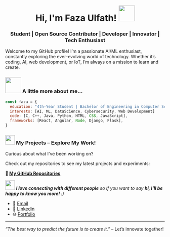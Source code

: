 <h1 align="center">Hi, I'm Faza Ulfath! <img src="https://media.giphy.com/media/mGcNjsfWAjY5AEZNw6/giphy.gif" width="50"></h2>
<h3 align="center">Student | Open Source Contributor | Developer | Innovator | Tech Enthusiast</h3>

Welcome to my GitHub profile! I’m a passionate AI/ML enthusiast, constantly exploring the ever-evolving world of technology. Whether it’s coding, AI, web development, or IoT, I’m always on a mission to learn and create.

### <img src="https://media.giphy.com/media/VgCDAzcKvsR6OM0uWg/giphy.gif" width="50"> A little more about me... 

```javascript
const faza = {
  education: "4th-Year Student | Bachelor of Engineering in Computer Science & Engineering (AI/ML)",
  interests: [AI, ML, DataScience, Cybersecurity, Web Development]
  code: [C, C++, Java, Python, HTML, CSS, JavaScript],
  frameworks: [React, Angular, Node, Django, Flask],
}
```

### <img src="https://media.giphy.com/media/WUlplcMpOCEmTGBtBW/giphy.gif" width="30"> My Projects – Explore My Work!

Curious about what I’ve been working on?

Check out my repositories to see my latest projects and experiments:

**🔗 [My GitHub Repositories](https://github.com/fazaulfath?tab=repositories)**

<img src="https://media.giphy.com/media/fYSnHlufseco8Fh93Z/giphy.gif" width="30"> <em><b>I love connecting with different people</b> so if you want to say <b>hi, I'll be happy to know you more!</b> :)</em>


- 📧 [Email](mailto:fazaulfath17@gmail.com)
- 💼 [Linkedin](https://linkedin.com/in/faza-ulfath-045033230)
- 🌐 [Portfolio](https://fazaulfath.netlify.app/)

---

*“The best way to predict the future is to create it.”* – Let’s innovate together!
